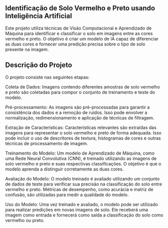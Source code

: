 ## Identificação de Solo Vermelho e Preto usando Inteligência Artificial
Este projeto utiliza técnicas de Visão Computacional e Aprendizado de Máquina para identificar e classificar o solo em imagens entre as cores vermelho e preto. O objetivo é criar um modelo de IA capaz de diferenciar as duas cores e fornecer uma predição precisa sobre o tipo de solo presente na imagem.

## Descrição do Projeto
O projeto consiste nas seguintes etapas:

Coleta de Dados: Imagens contendo diferentes amostras de solo vermelho e preto são coletadas para compor o conjunto de treinamento e teste do modelo.

Pré-processamento: As imagens são pré-processadas para garantir a consistência dos dados e a remoção de ruídos. Isso pode envolver a normalização, redimensionamento e aplicação de técnicas de filtragem.

Extração de Características: Características relevantes são extraídas das imagens para representar o solo vermelho e preto de forma adequada. Isso pode incluir o uso de descritores de textura, histogramas de cores e outras técnicas de processamento de imagem.

Treinamento do Modelo: Um modelo de Aprendizado de Máquina, como uma Rede Neural Convolutiva (CNN), é treinado utilizando as imagens de solo vermelho e preto e suas respectivas classificações. O objetivo é que o modelo aprenda a distinguir corretamente as duas cores.

Avaliação do Modelo: O modelo treinado é avaliado utilizando um conjunto de dados de teste para verificar sua precisão na classificação do solo entre vermelho e preto. Métricas de desempenho, como acurácia e matriz de confusão, são utilizadas para medir a qualidade do modelo.

Uso do Modelo: Uma vez treinado e avaliado, o modelo pode ser utilizado para realizar predições em novas imagens de solo. Ele receberá uma imagem como entrada e fornecerá como saída a classificação do solo como vermelho ou preto.
